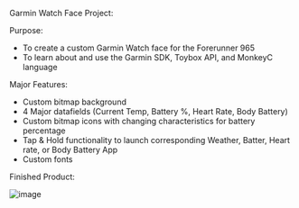 Garmin Watch Face Project:

Purpose:

 - To create a custom Garmin Watch face for the Forerunner 965
 - To learn about and use the Garmin SDK, Toybox API, and MonkeyC language

Major Features:

  - Custom bitmap background
  - 4 Major datafields (Current Temp, Battery %, Heart Rate, Body Battery)
  - Custom bitmap icons with changing characteristics for battery percentage
  - Tap & Hold functionality to launch corresponding Weather, Batter, Heart rate, or Body Battery App
  - Custom fonts

Finished Product:

![image](https://github.com/johnpatrick3/ConnectIQ-Project/assets/54911567/d203615c-e4b0-4348-b55b-197628885045)

